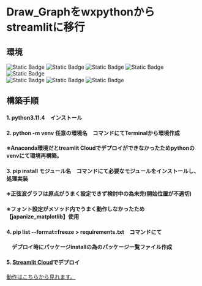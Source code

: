 # Draw_Graphをwxpythonからstreamlitに移行
## 環境  
<img alt="Static Badge" src="https://img.shields.io/badge/-%20?style=plastic&logo=Windows10&logoColor=%230078D6&label=Windows10&labelColor=%23000000&color=000000"> <img alt="Static Badge" src="https://img.shields.io/badge/-Visual%20Studio%20Code?style=plastic&logo=Visual%20Studio%20Code&logoColor=%23007ACC&label=Visual%20Studio%20Code&labelColor=000000&color=000000"> <img alt="Static Badge" src="https://img.shields.io/badge/streamlit-s?style=plastic&logo=streamlit&logoColor=%23FF4B4B&labelColor=000000&color=000000">
 <img alt="Static Badge" src="https://img.shields.io/badge/-Python?style=plastic&logo=Python&logoColor=%233776AB&label=Python&labelColor=000000&color=000000"> <img alt="Static Badge" src="https://img.shields.io/badge/-Python?style=plastic&logo=pandas&logoColor=%233776AB&label=Pandas&labelColor=000000&color=000000"><br><img alt="Static Badge" src="https://img.shields.io/badge/-NumPy?style=plastic&logo=NumPy&logoColor=%23013243&label=NumPy&labelColor=c1c1c1&color=c1c1c1"> <img alt="Static Badge" src="https://img.shields.io/badge/-Sympy%09?style=plastic&logo=sympy&logoColor=%233B5526&label=sympy&labelColor=c1c1c1&color=c1c1c1"> <img alt="Static Badge" src="https://img.shields.io/badge/-Matplotlib?style=plastic&logo=Matplotlib&logoColor=%23013243&label=Matplotlib&labelColor=c1c1c1&color=c1c1c1">  

## 構築手順  
#### 1. python3.11.4　インストール  
#### 2. python -m venv 任意の環境名　コマンドにてTerminalから環境作成  
#### ※Anaconda環境だとtreamlit Cloudでデプロイができなかったためpythonのvenvにて環境再構築。
#### 3. pip install モジュール名　コマンドにて必要なモジュールをインストールし、処理実装 
#### ※正弦波グラフは原点がうまく設定できず検討中の為未完(開始位置が不適切)
#### ※フォント設定がメソッド内でうまく動作しなかったため【japanize_matplotlib】使用
#### 4. pip list --format=freeze > requirements.txt　コマンドにて　　
#### 　デプロイ時にパッケージinstallの為のパッケージ一覧ファイル作成  
#### 5. [Streamlit Cloud](https://streamlit.io/cloud)でデプロイ  
[動作はこちらから見れます。](https://appgraph-yzmjv8fmlkn3klcz4spony.streamlit.app)

